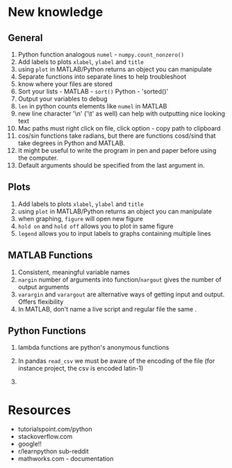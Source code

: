 # New knowledge
## General
1. Python function analogous `numel` - `numpy.count_nonzero()`
1. Add labels to plots `xlabel`, `ylabel` and `title`
1. using `plot` in MATLAB/Python returns an object you can manipulate
1. Separate functions into separate lines to help troubleshoot
1. know where your files are stored
1. Sort your lists - MATLAB - `sort()` Python - 'sorted()'
1. Output your variables to debug
1. `len` in python counts elements like `numel` in MATLAB
1. new line character '\n' ('\t' as well) can help with outputting nice looking text
1. Mac paths must right click on file, click option - copy path to clipboard
2. cos/sin functions take radians, but there are functions cosd/sind that take degrees in Python and MATLAB.
1. It might be useful to write the program in pen and paper before using the computer.
1. Default arguments should be specified from the last argument in.
## Plots
1. Add labels to plots `xlabel`, `ylabel` and `title`
1. using `plot` in MATLAB/Python returns an object you can manipulate
1. when graphing, `figure` will open new figure
1. `hold on` and `hold off` allows you to plot in same figure
1. `legend` allows you to input labels to graphs containing multiple lines 
## MATLAB Functions
1. Consistent, meaningful variable names
1. `nargin` number of arguments into function/`nargout` gives the number of output arguments
2. `varargin` and `varargout` are alternative ways of getting input and output. Offers flexibility
1. In MATLAB, don't name a live script and regular file the same .

## Python Functions
1. lambda functions are python's anonymous functions
1. In pandas `read_csv` we must be aware of the encoding of the file (for instance project, the csv is encoded latin-1)

1. 
# Resources
- tutorialspoint.com/python
- stackoverflow.com
- google!!
- r/learnpython sub-reddit
- mathworks.com - documentation
